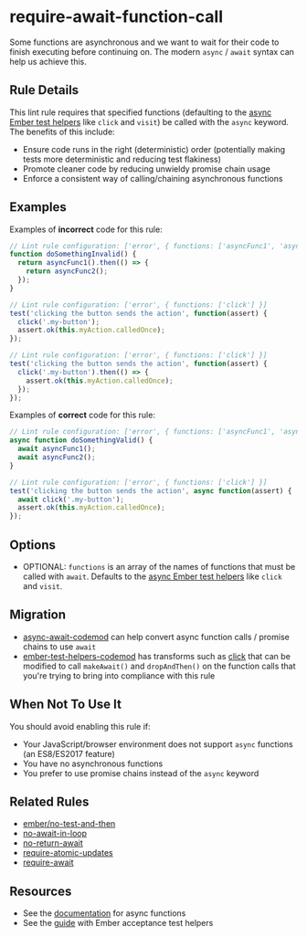 # require-await-function-call

Some functions are asynchronous and we want to wait for their code to finish executing before continuing on. The modern `async` / `await` syntax can help us achieve this.

## Rule Details

This lint rule requires that specified functions (defaulting to the [async Ember test helpers](../../lib/utils/async-ember-test-helpers.js) like `click` and `visit`) be called with the `async` keyword. The benefits of this include:

* Ensure code runs in the right (deterministic) order (potentially making tests more deterministic and reducing test flakiness)
* Promote cleaner code by reducing unwieldy promise chain usage
* Enforce a consistent way of calling/chaining asynchronous functions

## Examples

Examples of **incorrect** code for this rule:

```js
// Lint rule configuration: ['error', { functions: ['asyncFunc1', 'asyncFunc2'] }]
function doSomethingInvalid() {
  return asyncFunc1().then(() => {
    return asyncFunc2();
  });
}
```

```js
// Lint rule configuration: ['error', { functions: ['click'] }]
test('clicking the button sends the action', function(assert) {
  click('.my-button');
  assert.ok(this.myAction.calledOnce);
});
```

```js
// Lint rule configuration: ['error', { functions: ['click'] }]
test('clicking the button sends the action', function(assert) {
  click('.my-button').then(() => {
    assert.ok(this.myAction.calledOnce);
  });
});
```

Examples of **correct** code for this rule:

```js
// Lint rule configuration: ['error', { functions: ['asyncFunc1', 'asyncFunc2'] }]
async function doSomethingValid() {
  await asyncFunc1();
  await asyncFunc2();
}
```

```js
// Lint rule configuration: ['error', { functions: ['click'] }]
test('clicking the button sends the action', async function(assert) {
  await click('.my-button');
  assert.ok(this.myAction.calledOnce);
});
```

## Options

* OPTIONAL: `functions` is an array of the names of functions that must be called with `await`. Defaults to the [async Ember test helpers](../../lib/utils/async-ember-test-helpers.js) like `click` and `visit`.

## Migration

* [async-await-codemod](https://github.com/sgilroy/async-await-codemod) can help convert async function calls / promise chains to use `await`
* [ember-test-helpers-codemod](https://github.com/simonihmig/ember-test-helpers-codemod) has transforms such as [click](https://github.com/simonihmig/ember-test-helpers-codemod/blob/master/transforms/acceptance/transforms/click.js) that can be modified to call `makeAwait()` and `dropAndThen()` on the function calls that you're trying to bring into compliance with this rule

## When Not To Use It

You should avoid enabling this rule if:

* Your JavaScript/browser environment does not support `async` functions (an ES8/ES2017 feature)
* You have no asynchronous functions
* You prefer to use promise chains instead of the `async` keyword

## Related Rules

* [ember/no-test-and-then](no-test-and-then.md)
* [no-await-in-loop](https://eslint.org/docs/rules/no-await-in-loop)
* [no-return-await](https://eslint.org/docs/rules/no-return-await)
* [require-atomic-updates](https://eslint.org/docs/rules/require-atomic-updates)
* [require-await](https://eslint.org/docs/rules/require-await)

## Resources

* See the [documentation](https://developer.mozilla.org/en-US/docs/Web/JavaScript/Reference/Statements/async_function) for async functions
* See the [guide](https://guides.emberjs.com/release/testing/acceptance/) with Ember acceptance test helpers